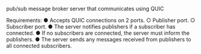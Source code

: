 pub/sub message broker server that communicates using QUIC

Requirements:
● Accepts QUIC connections on 2 ports.
  ○ Publisher port.
  ○ Subscriber port.
● The server notifies publishers if a subscriber has connected.
● If no subscribers are connected, the server must inform the publishers.
● The server sends any messages received from publishers to all connected subscribers.
